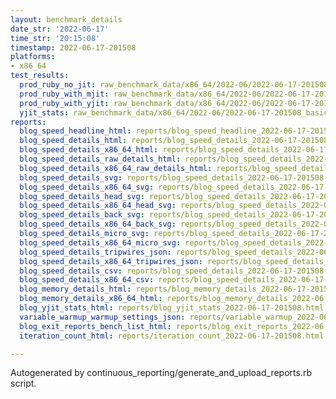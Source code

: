 ```yaml
---
layout: benchmark_details
date_str: '2022-06-17'
time_str: '20:15:08'
timestamp: 2022-06-17-201508
platforms:
- x86_64
test_results:
  prod_ruby_no_jit: raw_benchmark_data/x86_64/2022-06/2022-06-17-201508_basic_benchmark_prod_ruby_no_jit.json
  prod_ruby_with_mjit: raw_benchmark_data/x86_64/2022-06/2022-06-17-201508_basic_benchmark_prod_ruby_with_mjit.json
  prod_ruby_with_yjit: raw_benchmark_data/x86_64/2022-06/2022-06-17-201508_basic_benchmark_prod_ruby_with_yjit.json
  yjit_stats: raw_benchmark_data/x86_64/2022-06/2022-06-17-201508_basic_benchmark_yjit_stats.json
reports:
  blog_speed_headline_html: reports/blog_speed_headline_2022-06-17-201508.html
  blog_speed_details_html: reports/blog_speed_details_2022-06-17-201508.html
  blog_speed_details_x86_64_html: reports/blog_speed_details_2022-06-17-201508.x86_64.html
  blog_speed_details_raw_details_html: reports/blog_speed_details_2022-06-17-201508.raw_details.html
  blog_speed_details_x86_64_raw_details_html: reports/blog_speed_details_2022-06-17-201508.x86_64.raw_details.html
  blog_speed_details_svg: reports/blog_speed_details_2022-06-17-201508.svg
  blog_speed_details_x86_64_svg: reports/blog_speed_details_2022-06-17-201508.x86_64.svg
  blog_speed_details_head_svg: reports/blog_speed_details_2022-06-17-201508.head.svg
  blog_speed_details_x86_64_head_svg: reports/blog_speed_details_2022-06-17-201508.x86_64.head.svg
  blog_speed_details_back_svg: reports/blog_speed_details_2022-06-17-201508.back.svg
  blog_speed_details_x86_64_back_svg: reports/blog_speed_details_2022-06-17-201508.x86_64.back.svg
  blog_speed_details_micro_svg: reports/blog_speed_details_2022-06-17-201508.micro.svg
  blog_speed_details_x86_64_micro_svg: reports/blog_speed_details_2022-06-17-201508.x86_64.micro.svg
  blog_speed_details_tripwires_json: reports/blog_speed_details_2022-06-17-201508.tripwires.json
  blog_speed_details_x86_64_tripwires_json: reports/blog_speed_details_2022-06-17-201508.x86_64.tripwires.json
  blog_speed_details_csv: reports/blog_speed_details_2022-06-17-201508.csv
  blog_speed_details_x86_64_csv: reports/blog_speed_details_2022-06-17-201508.x86_64.csv
  blog_memory_details_html: reports/blog_memory_details_2022-06-17-201508.html
  blog_memory_details_x86_64_html: reports/blog_memory_details_2022-06-17-201508.x86_64.html
  blog_yjit_stats_html: reports/blog_yjit_stats_2022-06-17-201508.html
  variable_warmup_warmup_settings_json: reports/variable_warmup_2022-06-17-201508.warmup_settings.json
  blog_exit_reports_bench_list_html: reports/blog_exit_reports_2022-06-17-201508.bench_list.html
  iteration_count_html: reports/iteration_count_2022-06-17-201508.html

---
```

Autogenerated by continuous_reporting/generate_and_upload_reports.rb script.
